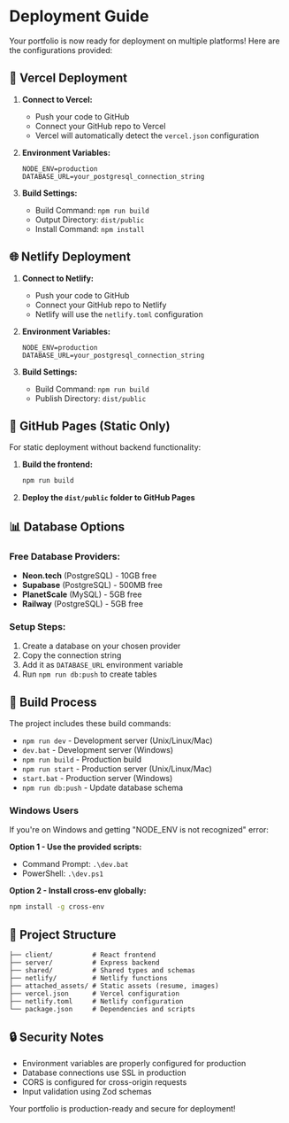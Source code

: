 # Deployment Guide

Your portfolio is now ready for deployment on multiple platforms! Here are the configurations provided:

## 🚀 Vercel Deployment

1. **Connect to Vercel:**
   - Push your code to GitHub
   - Connect your GitHub repo to Vercel
   - Vercel will automatically detect the `vercel.json` configuration

2. **Environment Variables:**
   ```
   NODE_ENV=production
   DATABASE_URL=your_postgresql_connection_string
   ```

3. **Build Settings:**
   - Build Command: `npm run build`
   - Output Directory: `dist/public`
   - Install Command: `npm install`

## 🌐 Netlify Deployment

1. **Connect to Netlify:**
   - Push your code to GitHub
   - Connect your GitHub repo to Netlify
   - Netlify will use the `netlify.toml` configuration

2. **Environment Variables:**
   ```
   NODE_ENV=production
   DATABASE_URL=your_postgresql_connection_string
   ```

3. **Build Settings:**
   - Build Command: `npm run build`
   - Publish Directory: `dist/public`

## 🐙 GitHub Pages (Static Only)

For static deployment without backend functionality:

1. **Build the frontend:**
   ```bash
   npm run build
   ```

2. **Deploy the `dist/public` folder to GitHub Pages**

## 📊 Database Options

### Free Database Providers:
- **Neon.tech** (PostgreSQL) - 10GB free
- **Supabase** (PostgreSQL) - 500MB free
- **PlanetScale** (MySQL) - 5GB free
- **Railway** (PostgreSQL) - 5GB free

### Setup Steps:
1. Create a database on your chosen provider
2. Copy the connection string
3. Add it as `DATABASE_URL` environment variable
4. Run `npm run db:push` to create tables

## 🔧 Build Process

The project includes these build commands:
- `npm run dev` - Development server (Unix/Linux/Mac)
- `dev.bat` - Development server (Windows)
- `npm run build` - Production build
- `npm run start` - Production server (Unix/Linux/Mac)
- `start.bat` - Production server (Windows)
- `npm run db:push` - Update database schema

### Windows Users
If you're on Windows and getting "NODE_ENV is not recognized" error:

**Option 1 - Use the provided scripts:**
- Command Prompt: `.\dev.bat`
- PowerShell: `.\dev.ps1`

**Option 2 - Install cross-env globally:**
```bash
npm install -g cross-env
```

## 📁 Project Structure

```
├── client/          # React frontend
├── server/          # Express backend
├── shared/          # Shared types and schemas
├── netlify/         # Netlify functions
├── attached_assets/ # Static assets (resume, images)
├── vercel.json      # Vercel configuration
├── netlify.toml     # Netlify configuration
└── package.json     # Dependencies and scripts
```

## 🔒 Security Notes

- Environment variables are properly configured for production
- Database connections use SSL in production
- CORS is configured for cross-origin requests
- Input validation using Zod schemas

Your portfolio is production-ready and secure for deployment!